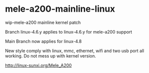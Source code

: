 # mele-a200-mainline-linux
wip-mele-a200 mainline kernel patch

Branch linux-4.6.y applies to linux-4.6.y for mele-a200 support

Main Branch now applies for linux-4.8

New style comply with linux, mmc, ethernet, wifi and two usb port all working.
Do not mess up with kernel version.

http://linux-sunxi.org/Mele_A200
